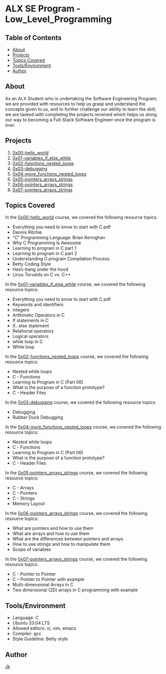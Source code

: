 # ALX SE Program - Low_Level_Programming

## Table of Contents

* [About](about)
* [Projects](projects)
* [Topics Covered](topicscovered)
* [Tools/Environment](tools/environment)
* [Author](author)

## About

As an ALX Student who is undertaking the Software Engineering Program; we are provided with resources to help us grasp and understand the concepts given to us, and to further challenge our ability to learn the skill; we are tasked with completing the projects received which helps us along our way to becoming a Full-Stack Software Engineer once the program is over.

## Projects

1. [0x00-hello_world](./0x00-hello_world)
2. [0x01-variables_if_else_while](./0x01-variables_if_else_while)
3. [0x02-functions_nested_loops](./0x02-functions_nested_loops)
4. [0x03-debugging](./0x03-debugging)
5. [0x04-more_functions_nested_loops](./0x04-more_functions_nested_loops)
6. [0x05-pointers_arrays_strings](./0x05-pointers_arrays_strings)
7. [0x06-pointers_arrays_strings](./0x06-pointers_arrays_strings)
8. [0x07-pointers_arrays_strings](.0x07-pointers_arrays_strings/)

## Topics Covered

In the [0x00-hello_world](./0x00-hello_world) course, we covered the following resource topics:

* Everything you need to know to start with C.pdf
* Dennis Ritchie
* “C” Programming Language: Brian Kernighan
* Why C Programming Is Awesome
* Learning to program in C part 1
* Learning to program in C part 2
* Understanding C program Compilation Process
* Betty Coding Style
* Hash-bang under the hood
* Linus Torvalds on C vs. C++


In the [0x01-variables_if_else_while](./0x01-variables_if_else_while) course, we covered the following resource topics:

* Everything you need to know to start with C.pdf
* Keywords and identifiers
* integers
* Arithmetic Operators in C
* If statements in C
* if…else statement
* Relational operators
* Logical operators
* while loop in C
* While loop

In the [0x02-functions_nested_loops](./0x02-functions_nested_loops) course, we covered the following resource topics:

- Nested while loops
- C - Functions
- Learning to Program in C (Part 06)
- What is the purpose of a function prototype?
- C - Header Files

In the [0x03-debugging](./0x03-debugging) course, we covered the following resource topics:

- Debugging
- Rubber Duck Debugging

In the [0x04-more_functions_nested_loops](./0x04-more_functions_nested_loops) course, we covered the following resource topics:

- Nested while loops
- C - Functions
- Learning to Program in C (Part 06)
- What is the purpose of a function prototype?
- C - Header Files

In the [0x05-pointers_arrays_strings](./0x05-pointers_arrays_strings) course, we covered the following resource topics:

* C - Arrays
* C - Pointers
* C - Strings
* Memory Layout

In the [0x06-pointers_arrays_strings](./0x06-pointers_arrays_strings) course, we covered the following resource topics:

* What are pointers and how to use them
* What are arrays and how to use them
* What are the differences between pointers and arrays
* How to use strings and how to manipulate them
* Scope of variables

In the [0x07-pointers_arrays_strings](./0x07-pointers_arrays_strings) course, we covered the following resource topics:

* C - Pointer to Pointer
* C – Pointer to Pointer with example
* Multi-dimensional Arrays in C
* Two dimensional (2D) arrays in C programming with example

## Tools/Environment

* Language: C
* Ubuntu 20.04 LTS
* Allowed editors: vi, vim, emacs
* Compiler: gcc
* Style Guideline: Betty style

## Author

[Jk](https://github.com/thecoderace)
